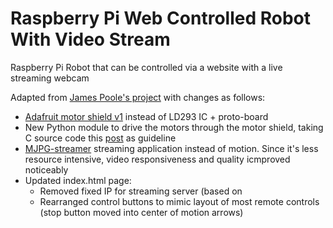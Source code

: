 # Raspberry Pi Web Controlled Robot With Video Stream #

Raspberry Pi Robot that can be controlled via a website with a live streaming webcam

Adapted from [James Poole's project](http://jamespoole.me/2016/04/29/web-controlled-robot-with-video-stream/) with changes as follows:

* [Adafruit motor shield v1](https://learn.adafruit.com/adafruit-motor-shield) instead of LD293 IC + proto-board
* New Python module to drive the motors through the motor shield, taking C source code this [post](https://www.raspberrypi.org/forums/viewtopic.php?f=45&t=16118) as guideline
* [MJPG-streamer](https://sourceforge.net/projects/mjpg-streamer) streaming application instead of motion. Since it's less resource intensive, video responsiveness and quality icmproved noticeably
* Updated index.html page:
    * Removed fixed IP for streaming server (based on []()
    * Rearranged control buttons to mimic layout of most remote controls (stop button moved into center of motion arrows)